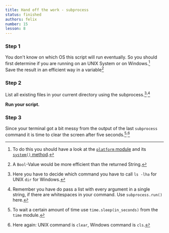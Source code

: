 ```yaml
---
title: Hand off the work - subprocess
status: finished
authors: felix
number: 15
lesson: 8
---
```


### Step 1

You don't know on which OS this script will run eventually. So you should first determine if you are running on an UNIX System or on Windows.[^platform]  
Save the result in an efficient way in a variable[^bool]

### Step 2

List all existing files in your current directory using the subprocess.[^os]<sup>,</sup>[^subprocess]

__Run your script.__

### Step 3

Since your terminal got a bit messy from the output of the last `subprocess` command it is time to clear the screen after five seconds.[^time]<sup>,</sup>[^clear]


[^platform]:
    To do this you should have a look at the [`platform` module](https://docs.python.org/3.5/library/platform.html) and its [`system()` method](https://docs.python.org/3.5/library/platform.html#platform.system).

[^bool]:
    A `Bool`-Value would be more efficient than the returned String.

[^os]:
    Here you have to decide which command you have to call `ls -lha` for UNIX `dir` for Windows.

[^subprocess]:
    Remember you have do pass a list with every argument in a single string, if there are whitespaces in your command.
    Use `subprocess.run()` here.

[^time]:
    To wait a certain amount of time use `time.sleep(in_seconds)` from the `time` module.

[^clear]:
    Here again: UNIX command is `clear`, Windows command is `cls`.
